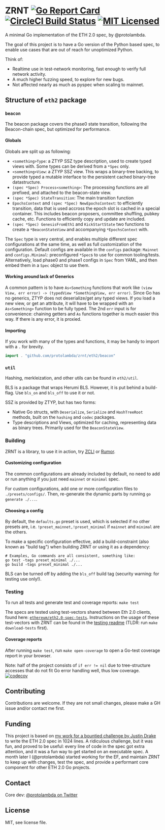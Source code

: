 # ZRNT [![Go Report Card](https://goreportcard.com/badge/github.com/protolambda/zrnt?no-cache)](https://goreportcard.com/report/github.com/protolambda/zrnt) [![CircleCI Build Status](https://circleci.com/gh/protolambda/zrnt.svg?style=shield)](https://circleci.com/gh/protolambda/zrnt) [![MIT Licensed](https://img.shields.io/badge/license-MIT-blue.svg)](./LICENSE)

A minimal Go implementation of the ETH 2.0 spec, by @protolambda.

The goal of this project is to have a Go version of the Python based spec,
 to enable use cases that are out of reach for unoptimized Python.

Think of:
- Realtime use in test-network monitoring, fast enough to verify full network activity.
- A much higher fuzzing speed, to explore for new bugs.
- Not affected nearly as much as pyspec when scaling to mainnet.

## Structure of `eth2` package

### `beacon`

The beacon package covers the phase0 state transition, following the Beacon-chain spec, but optimized for performance.

#### Globals

Globals are split up as following:
- `<something>Type`: a ZTYP SSZ type description, used to create typed views with. Some types can be derived from a `*Spec` only.
- `<something>View`: a ZTYP SSZ view. This wraps a binary-tree backing,
 to provide typed a mutable interface to the persistent cached binary-tree datastructure.
- `(spec *Spec) Process<something>`: The processing functions are all prefixed, and attached to the beacon-state view.
- `(spec *Spec) StateTransition`: The main transition function
- `EpochsContext` and `(spec *Spec) NewEpochsContext`: to efficiently transition, data that is used accross the epoch slot is cached in a special container.
 This includes beacon proposers, committee shuffling, pubkey cache, etc. Functions to efficiently copy and update are included.
- `(spec *Spec) GenesisFromEth1` and `KickStartState` two functions to create a `*BeaconStateView` and accompanying `*EpochsContext` with.

The `Spec` type is very central, and enables multiple different spec configurations at the same time, as well as full customization of the configuration.
Default configs are available in the `configs` package: `Mainnet` and `configs.Minimal`: preconfigured `*Spec`s to use for common tooling/tests.
Alternatively, load phase0 and phase1 configs in `Spec` from YAML, and then embed them in a `Spec` object to use them.

#### Working around lack of Generics

A common pattern is to have `As<Something` functions that work like `(view View, err error) -> (typedView *SomethingView, err error)`.
Since Go has no generics, ZTYP does not deserialize/get any typed views. If you load a new view, or get an attribute,
it will have to be wrapped with an `As<Something>` function to be fully typed. The 2nd `err` input is for convenience:
chaining getters and `As` functions together is much easier this way. If there is any error, it is proxied.

#### Importing

If you work with many of the types and functions, it may be handy to import with a `.` for brevity.

```go
import . "github.com/protolambda/zrnt/eth2/beacon"
```

### `util`

Hashing, merkleization, and other utils can be found in `eth2/util`.

BLS is a package that wraps Herumi BLS. However, it is put behind a build-flag. Use `bls_on` and `bls_off` to use it or not.

SSZ is provided by ZTYP, but has two forms:
- Native Go structs, with `Deserialize`, `Serialize` and `HashTreeRoot` methods, built on the `hashing` and `codec` packages.
- Type descriptions and Views, optimized for caching, representing data as binary trees. Primarily used for the `BeaconStateView`.

### Building

ZRNT is a library, to use it in action, try [ZCLI](github.com/protolambda/zcli) or [Rumor](github.com/protolambda/rumor).

#### Customizing configuration

The common configurations are already included by default, no need to add or run anything if you just need `mainnet` or `minimal` spec.

For custom configurations, add one or more configuration files to `./presets/configs/`.
Then, re-generate the dynamic parts by running `go generate ./...`.

#### Choosing a config

By default, the `defaults.go` preset is used, which is selected if no other presets are,
i.e. `!preset_mainnet,!preset_minimal` if `mainnet` and `minimal` are the others.

To make a specific configuration effective, add a build-constraint (also known as "build tag") when building ZRNT or using it as a dependency:

```shell script
# Examples, Go commands are all consistent, something like:
go test -tags preset_minimal ./...
go build -tags preset_minimal ./...
```

BLS can be turned off by adding the `bls_off` build tag (security warning: for testing use only!).

### Testing

To run all tests and generate test and coverage reports: `make test`

The specs are tested using test-vectors shared between Eth 2.0 clients,
 found here: [`ethereum/eth2.0-spec-tests`](https://github.com/ethereum/eth2.0-spec-tests).
Instructions on the usage of these test-vectors with ZRNT can be found in the [testing readme](./tests/spec/README.md)
 (TLDR: run `make download-tests` first).

#### Coverage reports

After running `make test`, run `make open-coverage` to open a Go-test coverage report in your browser.

Note: half of the project consists of `if err != nil` due to tree-structure accesses that do not fit Go error handling well, thus low coverage.
[![codecov](https://codecov.io/gh/protolambda/zrnt/branch/master/graph/badge.svg?no-cache)](https://codecov.io/gh/protolambda/zrnt) 

## Contributing

Contributions are welcome.
If they are not small changes, please make a GH issue and/or contact me first.

## Funding

This project is based on [my work for a bountied challenge by Justin Drake](https://github.com/protolambda/beacon-challenge)
 to write the ETH 2.0 spec in 1024 lines. A ridiculous challenge, but it was fun, and proved to be useful: 
 every line of code in the spec got extra attention, and it was a fun way to get started on an executable spec.
A month later I (@protolambda) started working for the EF,
 and maintain ZRNT to keep up with changes, test the spec, and provide a performant core component for other ETH 2.0 Go projects.

## Contact

Core dev: [@protolambda on Twitter](https://twitter.com/protolambda)

## License

MIT, see license file.

